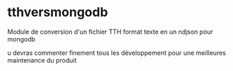 # tthversmongodb

Module de conversion d'un fichier TTH format texte en un ndjson pour mongodb

u devras commenter finement tous les développement pour une meilleures maintenance du produit
